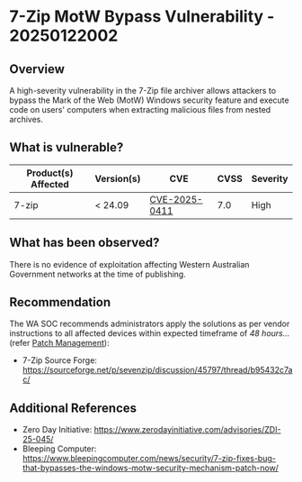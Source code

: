 # 7-Zip MotW Bypass Vulnerability - 20250122002

## Overview

A high-severity vulnerability in the 7-Zip file archiver allows attackers to bypass the Mark of the Web (MotW) Windows security feature and execute code on users' computers when extracting malicious files from nested archives.

## What is vulnerable?

| Product(s) Affected | Version(s) | CVE                                                             | CVSS | Severity |
| ------------------- | ---------- | --------------------------------------------------------------- | ---- | -------- |
| 7-zip               | < 24.09    | [CVE-2025-0411](https://www.cve.org/CVERecord?id=CVE-2025-0411) | 7.0  | High     |

## What has been observed?

There is no evidence of exploitation affecting Western Australian Government networks at the time of publishing.

## Recommendation

The WA SOC recommends administrators apply the solutions as per vendor instructions to all affected devices within expected timeframe of *48 hours...* (refer [Patch Management](../guidelines/patch-management.md)):

- 7-Zip Source Forge: <https://sourceforge.net/p/sevenzip/discussion/45797/thread/b95432c7ac/>

## Additional References

- Zero Day Initiative: <https://www.zerodayinitiative.com/advisories/ZDI-25-045/>
- Bleeping Computer: <https://www.bleepingcomputer.com/news/security/7-zip-fixes-bug-that-bypasses-the-windows-motw-security-mechanism-patch-now/>
